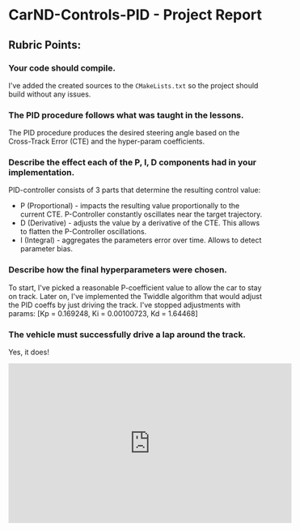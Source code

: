 # CarND-Controls-PID - Project Report

## Rubric Points:
### Your code should compile.
I've added the created sources to the `CMakeLists.txt` so the project should build without any issues.
### The PID procedure follows what was taught in the lessons.
The PID procedure produces the desired steering angle based on the Cross-Track Error (CTE) and the hyper-param
coefficients.
### Describe the effect each of the P, I, D components had in your implementation.
PID-controller consists of 3 parts that determine the resulting control value:
* P (Proportional) - impacts the resulting value proportionally to the current CTE. P-Controller constantly oscillates
near the target trajectory.
* D (Derivative) - adjusts the value by a derivative of the CTE. This allows to flatten the P-Controller oscillations.
* I (Integral) - aggregates the parameters error over time. Allows to detect parameter bias.

### Describe how the final hyperparameters were chosen.
To start, I've picked a reasonable P-coefficient value to allow the car to stay on track. Later on, I've implemented
the Twiddle algorithm that would adjust the PID coeffs by just driving the track. I've stopped adjustments with params:
    [Kp = 0.169248, Ki = 0.00100723, Kd = 1.64468]

### The vehicle must successfully drive a lap around the track.
Yes, it does!

<iframe width="560" height="315" src="https://www.youtube.com/embed/mPFFiNDQxJM" frameborder="0" allow="accelerometer; autoplay; encrypted-media; gyroscope; picture-in-picture" allowfullscreen></iframe>

